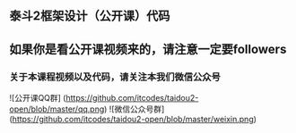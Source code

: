 ## 泰斗2框架设计（公开课）代码
## 如果你是看公开课视频来的，请注意一定要followers
### 关于本课程视频以及代码，请关注本我们微信公众号
![公开课QQ群] (https://github.com/itcodes/taidou2-open/blob/master/qq.png)
![微信公众号群] (https://github.com/itcodes/taidou2-open/blob/master/weixin.png)
